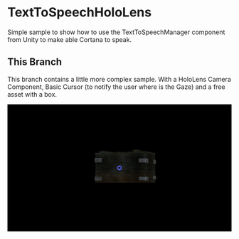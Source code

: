 # TextToSpeechHoloLens
Simple sample to show how to use the TextToSpeechManager component from Unity to make able Cortana to speak.

## This Branch 

This branch contains a little more complex sample. With a HoloLens Camera Component, Basic Cursor (to notify the user where is the Gaze) and a free asset with a box.


![BoxAndGaze.png](./BoxAndGaze.png)
